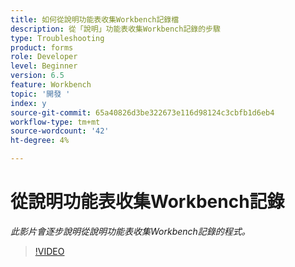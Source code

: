 ```yaml
---
title: 如何從說明功能表收集Workbench記錄檔
description: 從「說明」功能表收集Workbench記錄的步驟
type: Troubleshooting
product: forms
role: Developer
level: Beginner
version: 6.5
feature: Workbench
topic: '開發 '
index: y
source-git-commit: 65a40826d3be322673e116d98124c3cbfb1d6eb4
workflow-type: tm+mt
source-wordcount: '42'
ht-degree: 4%

---
```



# 從說明功能表收集Workbench記錄

*此影片會逐步說明從說明功能表收集Workbench記錄的程式。*

>[!VIDEO](https://video.tv.adobe.com/v/335501?quality=9&learn=on)
